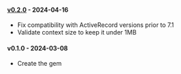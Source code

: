 #### [v0.2.0](https://github.com/BemiHQ/bemi-rails/compare/v0.1.0...v0.2.0) - 2024-04-16

- Fix compatibility with ActiveRecord versions prior to 7.1
- Validate context size to keep it under 1MB

#### v0.1.0 - 2024-03-08

- Create the gem
